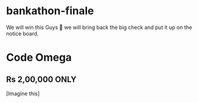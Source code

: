 # bankathon-finale
We will win this Guys 💪 we will bring back the big check and put it up on the notice board.

<h1>Code Omega</h1>
<h2>Rs 2,00,000 ONLY</h2>

[Imagine this]
